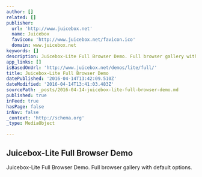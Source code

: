 ```yaml
---
author: []
related: []
publisher:
  url: 'http://www.juicebox.net'
  name: Juicebox
  favicon: 'http://www.juicebox.net/favicon.ico'
  domain: www.juicebox.net
keywords: []
description: Juicebox-Lite Full Browser Demo. Full browser gallery with default options.
app_links: []
isBasedOnUrl: 'http://www.juicebox.net/demos/lite/full/'
title: Juicebox-Lite Full Browser Demo
datePublished: '2016-04-14T13:42:09.510Z'
dateModified: '2016-04-14T13:41:03.483Z'
sourcePath: _posts/2016-04-14-juicebox-lite-full-browser-demo.md
published: true
inFeed: true
hasPage: false
inNav: false
_context: 'http://schema.org'
_type: MediaObject

---
```

<article style=""><h1>Juicebox-Lite Full Browser Demo</h1><p>Juicebox-Lite Full Browser Demo. Full browser gallery with default options.</p></article>